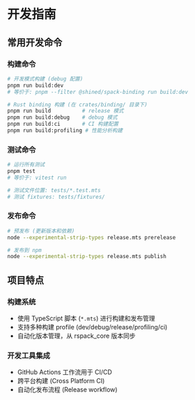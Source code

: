 # 开发指南

## 常用开发命令

### 构建命令
```bash
# 开发模式构建 (debug 配置)
pnpm run build:dev
# 等价于: pnpm --filter @shined/spack-binding run build:dev

# Rust binding 构建 (在 crates/binding/ 目录下)
pnpm run build          # release 模式
pnpm run build:debug    # debug 模式  
pnpm run build:ci       # CI 构建配置
pnpm run build:profiling # 性能分析构建
```

### 测试命令
```bash
# 运行所有测试
pnpm test
# 等价于: vitest run

# 测试文件位置: tests/*.test.mts
# 测试 fixtures: tests/fixtures/
```

### 发布命令
```bash
# 预发布 (更新版本和依赖)
node --experimental-strip-types release.mts prerelease

# 发布到 npm
node --experimental-strip-types release.mts publish
```

## 项目特点

### 构建系统
- 使用 TypeScript 脚本 (`*.mts`) 进行构建和发布管理
- 支持多种构建 profile (dev/debug/release/profiling/ci)
- 自动化版本管理，从 rspack_core 版本同步

### 开发工具集成
- GitHub Actions 工作流用于 CI/CD
- 跨平台构建 (Cross Platform CI)
- 自动化发布流程 (Release workflow)